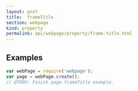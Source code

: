 ```yaml
---
layout: post
title:  frameTitle
section: webpage
kind: property
permalink: api/webpage/property/frame-title.html
---
```


## Examples

```javascript
var webPage = require('webpage');
var page = webPage.create();
// @TODO: Finish page.frameTitle example.
```








